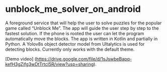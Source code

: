 # unblock_me_solver_on_android
A foreground service that will help the user to solve puzzles for the popular game called “Unblock Me”. 
The app will guide the user step by step to the fastest solution.
If the phone is rooted the user can let the program automatically move the blocks.
The app is written in Kotlin and partially in Python. 
A Yolov8s object detector model from Ultalytics is used for detecting blocks. 
Currently only works with the default theme.

[Demo video] (https://drive.google.com/file/d/1sJswbeBapq-kefH3gZifg3wDtTrtcI5R/view?usp=sharing).
